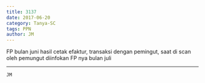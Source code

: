 ```yaml
---
title: 3137
date: 2017-06-20
category: Tanya-SC
tags: PPN
author: JM
---
```


FP bulan juni hasil cetak efaktur, transaksi dengan pemingut, saat di scan oleh pemungut diinfokan FP nya bulan juli

---



`JM`
